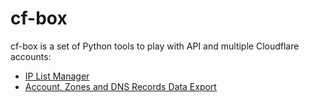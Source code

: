 # cf-box
 cf-box is a set of Python tools to play with API and multiple Cloudflare accounts:
- [IP List Manager](https://github.com/fabriziosalmi/cf-box/blob/main/ip_list_manager.md)
- [Account, Zones and DNS Records Data Export](https://github.com/fabriziosalmi/cf-box/blob/main/data_export.md)